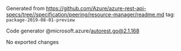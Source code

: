 Generated from https://github.com/Azure/azure-rest-api-specs/tree//specification/peering/resource-manager/readme.md tag: `package-2019-08-01-preview`

Code generator @microsoft.azure/autorest.go@2.1.168

No exported changes
